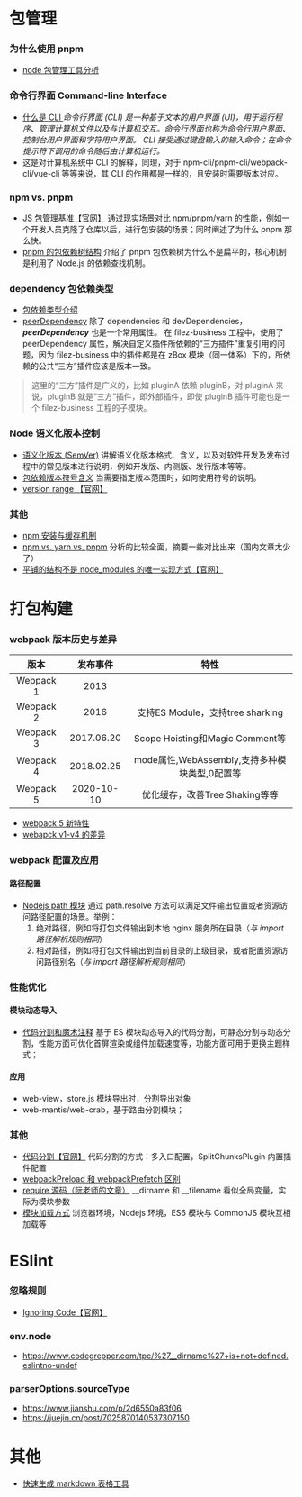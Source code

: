 # 包管理
### 为什么使用 pnpm
- [node 包管理工具分析](https://zhuanlan.zhihu.com/p/470890100)
### 命令行界面 Command-line Interface
- [什么是 CLI ](https://www.techtarget.com/searchwindowsserver/definition/command-line-interface-CLI) _*命令行界面 (CLI) 是一种基于文本的用户界面 (UI)，用于运行程序、管理计算机文件以及与计算机交互。命令行界面也称为命令行用户界面、控制台用户界面和字符用户界面。 CLI 接受通过键盘输入的输入命令；在命令提示符下调用的命令随后由计算机运行。*_ 
- 这是对计算机系统中 CLI 的解释，同理，对于 npm-cli/pnpm-cli/webpack-cli/vue-cli 等等来说，其 CLI 的作用都是一样的，且安装时需要版本对应。

### npm vs. pnpm
- [JS 包管理基准【官网】](https://pnpm.io/benchmarks) 通过现实场景对比 npm/pnpm/yarn 的性能，例如一个开发人员克隆了仓库以后，进行包安装的场景；同时阐述了为什么 pnpm 那么快。
- [pnpm 的包依赖树结构](https://www.kochan.io/nodejs/why-should-we-use-pnpm.html) 介绍了 pnpm 包依赖树为什么不是扁平的，核心机制是利用了 Node.js 的依赖查找机制。


### dependency 包依赖类型
- [包依赖类型介绍](https://zhuanlan.zhihu.com/p/29855253)
- [peerDependency](https://juejin.cn/post/7039169053495132167) 
除了 dependencies 和 devDependencies，_**peerDependency**_ 也是一个常用属性。
在 filez-business 工程中，使用了 peerDependency 属性，解决自定义插件所依赖的“三方插件”重复引用的问题，因为 filez-business 中的插件都是在 zBox 模块（同一体系）下的，所依赖的公共“三方”插件应该是版本一致。
> 这里的“三方”插件是广义的，比如 pluginA 依赖 pluginB，对 pluginA 来说，pluginB 就是“三方”插件，即外部插件，即使 pluginB 插件可能也是一个 filez-business 工程的子模块。
### Node 语义化版本控制
- [语义化版本 (SemVer)](https://zhuanlan.zhihu.com/p/492569838) 讲解语义化版本格式、含义，以及对软件开发及发布过程中的常见版本进行说明，例如开发版、内测版、发行版本等等。
- [包依赖版本符号含义](https://www.cnblogs.com/kongxianghai/p/5178694.html) 当需要指定版本范围时，如何使用符号的说明。
- [version range 【官网】](https://github.com/npm/node-semver#versions)

### 其他
- [npm 安装与缓存机制](https://blog.csdn.net/qdthn/article/details/122861959)
- [npm vs. yarn vs. pnpm](https://www.atatus.com/blog/npm-vs-yarn-vs-pnpm/) 分析的比较全面，摘要一些对比出来（国内文章太少了）
- [平铺的结构不是 node_modules 的唯一实现方式【官网】](https://pnpm.io/zh/blog/2020/05/27/flat-node-modules-is-not-the-only-way)
# 打包构建
### webpack 版本历史与差异
|    版本   |  发布事件  |                      特性                     |
|:---------:|:----------:|:---------------------------------------------:|
| Webpack 1 | 2013       |                                               |
| Webpack 2 | 2016       | 支持ES Module，支持tree sharking              |
| Webpack 3 | 2017.06.20 | Scope Hoisting和Magic Comment等               |
| Webpack 4 | 2018.02.25 | mode属性,WebAssembly,支持多种模块类型,0配置等 |
| Webpack 5 | 2020-10-10 | 优化缓存，改善Tree Shaking等等                |

- [webpack 5 新特性](https://juejin.cn/post/6983985071699001357)
- [webapck v1-v4 的差异](https://blog.csdn.net/Vue2018/article/details/106501629)
### webpack 配置及应用
#### 路径配置
- [Nodejs path 模块](https://www.geeksforgeeks.org/node-js-path-resolve-method/) 通过 path.resolve 方法可以满足文件输出位置或者资源访问路径配置的场景。举例：
  1. 绝对路径，例如将打包文件输出到本地 nginx 服务所在目录（_*与 import 路径解析规则相同*_）
  2. 相对路径，例如将打包文件输出到当前目录的上级目录，或者配置资源访问路径别名（_*与 import 路径解析规则相同*_）

### 性能优化
#### 模块动态导入
- [代码分割和魔术注释](https://zhuanlan.zhihu.com/p/348294946) 基于 ES 模块动态导入的代码分割，可静态分割与动态分割，性能方面可优化首屏渲染或组件加载速度等，功能方面可用于更换主题样式；
#### 应用
- web-view，store.js 模块导出时，分割导出对象
- web-mantis/web-crab，基于路由分割模块；
### 其他
- [代码分割【官网】](https://www.webpackjs.com/guides/code-splitting/) 代码分割的方式：多入口配置，SplitChunksPlugin 内置插件配置
- [webpackPreload 和 webpackPrefetch 区别](https://www.cnblogs.com/skychx/p/webpack-webpackChunkName-webpackPreload-webpackPreload.html)
- [require 源码（阮老师的文章）](http://www.ruanyifeng.com/blog/2015/05/require.html) __dirname 和 __filename 看似全局变量，实际为模块参数
- [模块加载方式](https://juejin.cn/post/7002007274877091870) 浏览器环境，Nodejs 环境，ES6 模块与 CommonJS 模块互相加载等

# ESlint
### 忽略规则
- [Ignoring Code【官网】](https://eslint.org/docs/latest/user-guide/configuring/ignoring-code)
### env.node
- https://www.codegrepper.com/tpc/%27__dirname%27+is+not+defined.eslintno-undef
### parserOptions.sourceType
- https://www.jianshu.com/p/2d6550a83f06
- https://juejin.cn/post/7025870140537307150
# 其他
- [快速生成 markdown 表格工具](https://www.tablesgenerator.com/markdown_tables)
